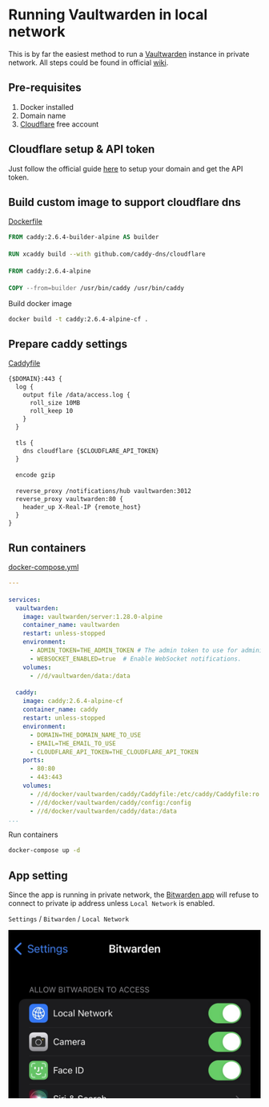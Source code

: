 # Running Vaultwarden in local network

This is by far the easiest method to run a [Vaultwarden](https://github.com/dani-garcia/vaultwarden) instance in private network. All steps could be found in official [wiki](https://github.com/dani-garcia/vaultwarden/wiki).

## Pre-requisites

1. Docker installed
2. Domain name
3. [Cloudflare](https://www.cloudflare.com/) free account

## Cloudflare setup & API token

Just follow the official guide [here](https://github.com/dani-garcia/vaultwarden/wiki/Running-a-private-vaultwarden-instance-with-Let%27s-Encrypt-certs#cloudflare-setup) to setup your domain and get the API token.

## Build custom image to support cloudflare dns

[Dockerfile](Dockerfile)

```dockerfile
FROM caddy:2.6.4-builder-alpine AS builder

RUN xcaddy build --with github.com/caddy-dns/cloudflare

FROM caddy:2.6.4-alpine

COPY --from=builder /usr/bin/caddy /usr/bin/caddy
```

Build docker image

```sh
docker build -t caddy:2.6.4-alpine-cf .
```

## Prepare caddy settings

[Caddyfile](Caddyfile)

```caddyfile
{$DOMAIN}:443 {
  log {
    output file /data/access.log {
      roll_size 10MB
      roll_keep 10
    }
  }

  tls {
    dns cloudflare {$CLOUDFLARE_API_TOKEN}
  }

  encode gzip

  reverse_proxy /notifications/hub vaultwarden:3012
  reverse_proxy vaultwarden:80 {
    header_up X-Real-IP {remote_host}
  }
}
```

## Run containers

[docker-compose.yml](docker-compose.yml)

```yml
---

services:
  vaultwarden:
    image: vaultwarden/server:1.28.0-alpine
    container_name: vaultwarden
    restart: unless-stopped
    environment:
      - ADMIN_TOKEN=THE_ADMIN_TOKEN # The admin token to use for administration tasks.
      - WEBSOCKET_ENABLED=true  # Enable WebSocket notifications.
    volumes:
      - //d/vaultwarden/data:/data

  caddy:
    image: caddy:2.6.4-alpine-cf
    container_name: caddy
    restart: unless-stopped
    environment:
      - DOMAIN=THE_DOMAIN_NAME_TO_USE
      - EMAIL=THE_EMAIL_TO_USE
      - CLOUDFLARE_API_TOKEN=THE_CLOUDFLARE_API_TOKEN
    ports:
      - 80:80
      - 443:443
    volumes:
      - //d/docker/vaultwarden/caddy/Caddyfile:/etc/caddy/Caddyfile:ro
      - //d/docker/vaultwarden/caddy/config:/config
      - //d/docker/vaultwarden/caddy/data:/data
...

```

Run containers

```sh
docker-compose up -d
```

## App setting

Since the app is running in private network, the [Bitwarden app](https://github.com/bitwarden/mobile) will refuse to connect to private ip address unless `Local Network` is enabled.

`Settings` / `Bitwarden` / `Local Network`

![iOS setting](ios-setup.jpg)
